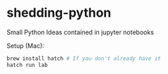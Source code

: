 # shedding-python
Small Python Ideas contained in jupyter notebooks 

Setup (Mac):
```sh
brew install hatch # If you don't already have it
hatch run lab
```